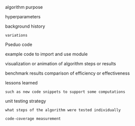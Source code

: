 algorithm purpose

hyperparameters

background
    history
    
    variations

Pseduo code

example code to import and use module

visualization or animation of algorithm steps or results

benchmark results 
    comparison of efficiency or effectiveness

lessons learned

    such as new code snippets to support some computations

unit testing strategy

    what steps of the algorithm were tested individually

    code-coverage measurement